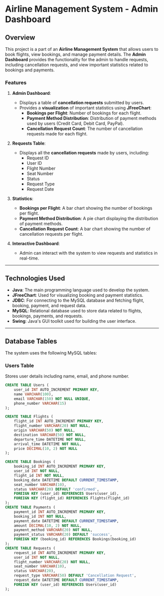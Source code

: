 # Airline Management System - Admin Dashboard

## Overview

This project is a part of an **Airline Management System** that allows users to book flights, view bookings, and manage payment details. The **Admin Dashboard** provides the functionality for the admin to handle requests, including cancellation requests, and view important statistics related to bookings and payments.

### Features
1. **Admin Dashboard**: 
   - Displays a table of **cancellation requests** submitted by users.
   - Provides a **visualization** of important statistics using **JFreeChart**:
     - **Bookings per Flight**: Number of bookings for each flight.
     - **Payment Method Distribution**: Distribution of payment methods used by users (Credit Card, Debit Card, PayPal).
     - **Cancellation Request Count**: The number of cancellation requests made for each flight.

2. **Requests Table**: 
   - Displays all the **cancellation requests** made by users, including:
     - Request ID
     - User ID
     - Flight Number
     - Seat Number
     - Status
     - Request Type
     - Request Date

3. **Statistics**:
   - **Bookings per Flight**: A bar chart showing the number of bookings per flight.
   - **Payment Method Distribution**: A pie chart displaying the distribution of payment methods.
   - **Cancellation Request Count**: A bar chart showing the number of cancellation requests per flight.

4. **Interactive Dashboard**: 
   - Admin can interact with the system to view requests and statistics in real-time.

---

## Technologies Used
- **Java**: The main programming language used to develop the system.
- **JFreeChart**: Used for visualizing booking and payment statistics.
- **JDBC**: For connecting to the MySQL database and fetching flight, booking, payment, and request data.
- **MySQL**: Relational database used to store data related to flights, bookings, payments, and requests.
- **Swing**: Java's GUI toolkit used for building the user interface.

---

## Database Tables
The system uses the following MySQL tables:

### Users Table
Stores user details including name, email, and phone number.

```sql
CREATE TABLE Users (
    user_id INT AUTO_INCREMENT PRIMARY KEY,
    name VARCHAR(100),
    email VARCHAR(150) NOT NULL UNIQUE,
    phone_number VARCHAR(15)
);

CREATE TABLE Flights (
    flight_id INT AUTO_INCREMENT PRIMARY KEY,
    flight_number VARCHAR(20) NOT NULL,
    origin VARCHAR(50) NOT NULL,
    destination VARCHAR(50) NOT NULL,
    departure_time DATETIME NOT NULL,
    arrival_time DATETIME NOT NULL,
    price DECIMAL(10, 2) NOT NULL
);

CREATE TABLE Bookings (
    booking_id INT AUTO_INCREMENT PRIMARY KEY,
    user_id INT NOT NULL,
    flight_id INT NOT NULL,
    booking_date DATETIME DEFAULT CURRENT_TIMESTAMP,
    seat_number VARCHAR(10),
    status VARCHAR(20) DEFAULT 'confirmed',
    FOREIGN KEY (user_id) REFERENCES Users(user_id),
    FOREIGN KEY (flight_id) REFERENCES Flights(flight_id)
);
CREATE TABLE Payments (
    payment_id INT AUTO_INCREMENT PRIMARY KEY,
    booking_id INT NOT NULL,
    payment_date DATETIME DEFAULT CURRENT_TIMESTAMP,
    amount DECIMAL(10, 2) NOT NULL,
    payment_method VARCHAR(20) NOT NULL,
    payment_status VARCHAR(20) DEFAULT 'success',
    FOREIGN KEY (booking_id) REFERENCES Bookings(booking_id)
);
CREATE TABLE Requests (
    request_id INT AUTO_INCREMENT PRIMARY KEY,
    user_id INT NOT NULL,
    flight_number VARCHAR(20) NOT NULL,
    seat_number VARCHAR(10),
    status VARCHAR(20),
    request_type VARCHAR(50) DEFAULT 'Cancellation Request',
    request_date DATETIME DEFAULT CURRENT_TIMESTAMP,
    FOREIGN KEY (user_id) REFERENCES Users(user_id)
);
```

